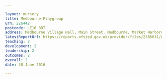 ```yaml
---

layout: nursery
title: Medbourne Playgroup
urn: 226442
postcode: LE16 8DT
address: Medbourne Village Hall, Main Street, Medbourne, Market Harborough, Leicestershire, LE16 8DT
latestReportUrl: https://reports.ofsted.gov.uk/provider/files/2585631/urn/226442.pdf
teaching: 2
development: 2
leadership: 2
outcomes: 2
overall: 2
date: 30 June 2016

---
```

